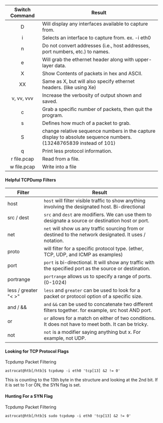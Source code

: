 |**Switch Command**|**Result**|
|:-:|---|
|D|Will display any interfaces available to capture from.|
|i|Selects an interface to capture from. ex. -i eth0|
|n|Do not convert addresses (i.e., host addresses, port numbers, etc.) to names.|
|e|Will grab the ethernet header along with upper-layer data.|
|X|Show Contents of packets in hex and ASCII.|
|XX|Same as X, but will also specify ethernet headers. (like using Xe)|
|v, vv, vvv|Increase the verbosity of output shown and saved.|
|c|Grab a specific number of packets, then quit the program.|
|s|Defines how much of a packet to grab.|
|S|change relative sequence numbers in the capture display to absolute sequence numbers. (13248765839 instead of 101)|
|q|Print less protocol information.|
|r file.pcap|Read from a file.|
|w file.pcap|Write into a file|
#### Helpful TCPDump Filters

|**Filter**|**Result**|
|---|---|
|host|`host` will filter visible traffic to show anything involving the designated host. Bi-directional|
|src / dest|`src` and `dest` are modifiers. We can use them to designate a source or destination host or port.|
|net|`net` will show us any traffic sourcing from or destined to the network designated. It uses / notation.|
|proto|will filter for a specific protocol type. (ether, TCP, UDP, and ICMP as examples)|
|port|`port` is bi-directional. It will show any traffic with the specified port as the source or destination.|
|portrange|`portrange` allows us to specify a range of ports. (0-1024)|
|less / greater "< >"|`less` and `greater` can be used to look for a packet or protocol option of a specific size.|
|and / &&|`and` `&&` can be used to concatenate two different filters together. for example, src host AND port.|
|or|`or` allows for a match on either of two conditions. It does not have to meet both. It can be tricky.|
|not|`not` is a modifier saying anything but x. For example, not UDP.|
#### Looking for TCP Protocol Flags

Tcpdump Packet Filtering

```shell-session
astrocat@htb[/htb]$ tcpdump -i eth0 'tcp[13] &2 != 0'
```

This is counting to the 13th byte in the structure and looking at the 2nd bit. If it is set to 1 or ON, the SYN flag is set.

#### Hunting For a SYN Flag

Tcpdump Packet Filtering

```shell-session
astrocat@htb[/htb]$ sudo tcpdump -i eth0 'tcp[13] &2 != 0'
```